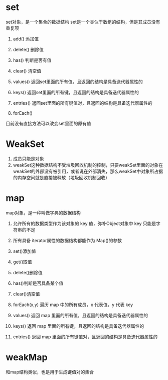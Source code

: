# set
set对象，是一个集合的数据结构
set是一个类似于数组的结构，但是其成员没有重复项

1. add() 添加值
2. delete() 删除值
3. has() 判断是否有值
4. clear() 清空值

5. values() 返回set里面的所有值，且返回的结构是具备迭代器属性的
6. keys() 返回set里面的所有键，且返回的结构是具备迭代器属性的
7. entries() 返回set里面的所有键值对，且返回的结构是具备迭代器属性的
8. forEach()

目前没有直接方法可以改变set里面的原有值


# WeakSet
1. 成员只能是对象
2. weakSet这种数据结构不受垃圾回收机制的控制，只要weakSet里面的对象在weakSet的外部没有被引用，或者说在外部消失，那么weakSet中对象所占据的内存空间就是直接被释放（垃圾回收机制回收）


# map
map对象，是一种叫做字典的数据结构
1. 允许所有的数据类型作为该对象的 key 值，弥补Object对象中 key 只能是字符串的不足
2. 所有具备 iterator属性的数据结构都能作为 Map()的参数
3. set()添加值
4. get()取值
5. delete()删除值
6. has()判断是否具备某个值
7. clear()清空值

8. forEach(x,y) 遍历 map 中的所有成员，x 代表值，y 代表 key
9.  values() 返回 map 里面的所有值，且返回的结构是具备迭代器属性的
10. keys() 返回 map 里面的所有键，且返回的结构是具备迭代器属性的
11. entries() 返回 map 里面的所有键值对，且返回的结构是具备迭代器属性的

# weakMap
和map结构类似，也是用于生成键值对的集合

